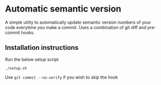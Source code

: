# Automatic semantic version
A simple utiity to automatically update semantic version numbers of your code everytime you make a commit. Uses a combination of git diff and pre-commit hooks.

## Installation instructions

Run the below setup script

`./setup.sh`

Use `git commit --no-verify` if you wish to skip the hook
